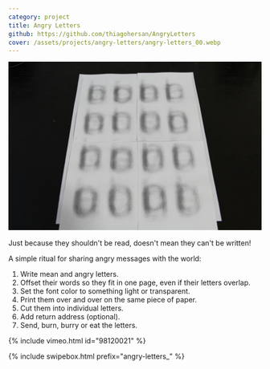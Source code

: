 ```yaml
---
category: project
title: Angry Letters
github: https://github.com/thiagohersan/AngryLetters
cover: /assets/projects/angry-letters/angry-letters_00.webp
---
```

![](/assets/projects/angry-letters/angry-letters_00.webp)

Just because they shouldn't be read, doesn't mean they can't be written!

A simple ritual for sharing angry messages with the world:

1. Write mean and angry letters.
2. Offset their words so they fit in one page, even if their letters overlap.
3. Set the font color to something light or transparent.
4. Print them over and over on the same piece of paper.
5. Cut them into individual letters.
6. Add return address (optional).
7. Send, burn, burry or eat the letters.

{% include vimeo.html id="98120021" %}

{% include swipebox.html prefix="angry-letters_" %}
